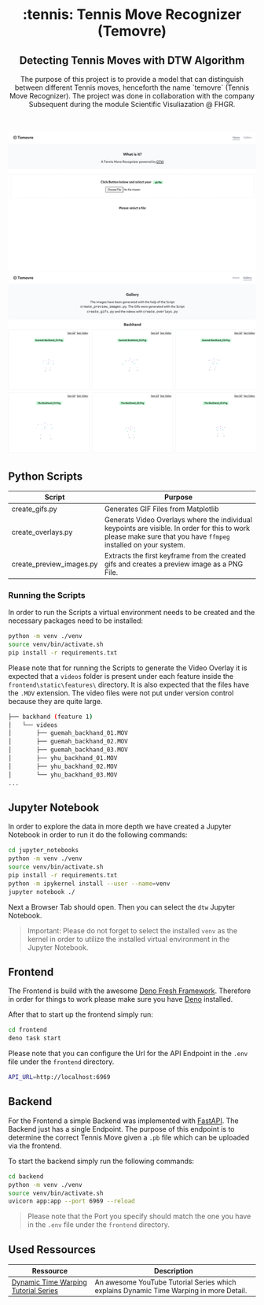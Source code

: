 <div align="center">
    <h1>:tennis: Tennis Move Recognizer (Temovre)</h1>
    <h2>Detecting Tennis Moves with DTW Algorithm</h2>
    <p>The purpose of this project is to provide a model that can distinguish between
different Tennis moves, henceforth the name `temovre` (Tennis Move Recognizer).
The project was done in collaboration with the company Subsequent during the
module Scientific Visuliazation @ FHGR.</p>
    <br/>
    <br/>
    <img src="./images/screenshot-01.png" alt="Home Section"/>
    <img src="./images/screenshot-02.png" alt="Gallery Section"/>
</div>

## Python Scripts

| Script                   | Purpose                                                                                                                                                         |
| ------------------------ | --------------------------------------------------------------------------------------------------------------------------------------------------------------- |
| create_gifs.py           | Generates GIF Files from Matplotlib                                                                                                                             |
| create_overlays.py       | Generats Video Overlays where the individual keypoints are visible. In order for this to work please make sure that you have `ffmpeg` installed on your system. |
| create_preview_images.py | Extracts the first keyframe from the created gifs and creates a preview image as a PNG File.                                                                    |

### Running the Scripts

In order to run the Scripts a virtual environment needs to be created and the
necessary packages need to be installed:

```bash
python -m venv ./venv
source venv/bin/activate.sh
pip install -r requirements.txt
```

Please note that for running the Scripts to generate the Video Overlay it is
expected that a `videos` folder is present under each feature inside the
`frontend\static\features\` directory. It is also expected that the files have
the `.MOV` extension. The video files were not put under version control because
they are quite large.

```bash
├── backhand (feature 1)
│   └── videos
│       ├── guemah_backhand_01.MOV
│       ├── guemah_backhand_02.MOV
│       ├── guemah_backhand_03.MOV
│       ├── yhu_backhand_01.MOV
│       ├── yhu_backhand_02.MOV
│       └── yhu_backhand_03.MOV
...
```

## Jupyter Notebook

In order to explore the data in more depth we have created a Jupyter Notebook in
order to run it do the following commands:

```bash
cd jupyter_notebooks
python -m venv ./venv
source venv/bin/activate.sh
pip install -r requirements.txt
python -m ipykernel install --user --name=venv
jupyter notebook ./
```

Next a Browser Tab should open. Then you can select the `dtw` Jupyter Notebook.

> Important: Please do not forget to select the installed `venv` as the kernel
> in order to utilize the installed virtual environment in the Jupyter Notebook.

## Frontend

The Frontend is build with the awesome
[Deno Fresh Framework](https://fresh.deno.dev/). Therefore in order for things
to work please make sure you have
[Deno](https://docs.deno.com/runtime/manual/getting_started/installation)
installed.

After that to start up the frontend simply run:

```bash
cd frontend
deno task start
```

Please note that you can configure the Url for the API Endpoint in the `.env`
file under the `frontend` directory.

```bash
API_URL=http://localhost:6969
```

## Backend

For the Frontend a simple Backend was implemented with
[FastAPI](https://fastapi.tiangolo.com/). The Backend just has a single
Endpoint. The purpose of this endpoint is to determine the correct Tennis Move
given a `.pb` file which can be uploaded via the frontend.

To start the backend simply run the following commands:

```bash
cd backend
python -m venv ./venv
source venv/bin/activate.sh
uvicorn app:app --port 6969 --reload
```

> Please note that the Port you specify should match the one you have in the
> `.env` file under the `frontend` directory.

## Used Ressources

| Ressource                                                                           | Description                                                                            |
| ----------------------------------------------------------------------------------- | -------------------------------------------------------------------------------------- |
| [Dynamic Time Warping Tutorial Series](https://www.youtube.com/watch?v=ERKDHZyZDwA) | An awesome YouTube Tutorial Series which explains Dynamic Time Warping in more Detail. |
